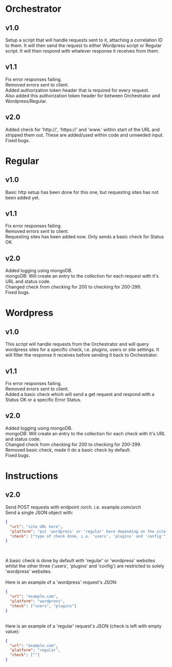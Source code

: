 # Orchestrator

## v1.0<br />
Setup a script that will handle requests sent to it, attaching a correlation ID to them.
It will then send the request to either Wordpress script or Regular script.
It will then respond with whatever response it receives from them. <br />
## v1.1<br />
Fix error responses failing. <br />
Removed errors sent to client. <br />
Added authorization token header that is required for every request. <br />
Also added this authorization token header for between Orchestrator and Wordpress/Regular. <br />
## v2.0<br />
Added check for 'http://', 'https://' and 'www.' within start of the URL and stripped them out. These are added/used within code and unneeded input. <br />
Fixed bugs. <br />

# Regular

## v1.0<br />
Basic http setup has been done for this one, but requesting sites has not been added yet. <br />
## v1.1<br />
Fix error responses failing. <br />
Removed errors sent to client. <br />
Requesting sites has been added now. Only sends a basic check for Status OK. <br />
## v2.0<br />
Added logging using mongoDB. <br />
mongoDB: Will create an entry to the collection for each request with it's URL and status code. <br />
Changed check from checking for 200 to checking for 200-299. <br />
Fixed bugs. <br />

# Wordpress

## v1.0<br />
This script will handle requests from the Orchestrator and will query wordpress sites for a specific check, i.e. plugins, users or site settings.
It will filter the response it receives before sending it back to Orchestrator. <br />
## v1.1<br />
Fix error responses failing. <br />
Removed errors sent to client. <br />
Added a basic check which will send a get request and respond with a Status OK or a specific Error Status. <br />
## v2.0<br />
Added logging using mongoDB. <br />
mongoDB: Will create an entry to the collection for each check with it's URL and status code. <br />
Changed check from checking for 200 to checking for 200-299. <br />
Removed basic check, made it do a basic check by default. <br />
Fixed bugs. <br />

# Instructions

## v2.0 <br />
Send POST requests with endpoint /orch. i.e. example.com/orch <br />
Send a single JSON object with: <br />

```JSON
{
  "url": "site URL here",
  "platform": "put 'wordpress' or 'regular' here depending on the site type",
  "check": ["type of check done, i.e. 'users', 'plugins' and 'config'"]
}
```
<br />

A basic check is done by default with 'regular' or 'wordpress' websites whilst the other three ('users', 'plugins' and 'config') are restricted to solely 'wordpress' websites. <br /><br />
Here is an example of a 'wordpress' request's JSON:<br />

```JSON
{
  "url": "example.com",
  "platform": "wordpress",
  "check": ["users", "plugins"]
}
```
<br />
Here is an example of a 'regular' request's JSON (check is left with empty value):<br />

```JSON
{
  "url": "example.com",
  "platform": "regular",
  "check": [""]
}
```
